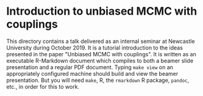 # Introduction to unbiased MCMC with couplings

This directory contains a talk delivered as an internal seminar at Newcastle University during October 2019. It is a tutorial introduction to the ideas presented in the paper "Unbiased MCMC with couplings". It is written as an executable R-Markdown document which compiles to both a beamer slide presentation and a regular PDF document. Typing `make view` on an appropriately configured machine should build and view the beamer presentation. But you will need `make`, R, the `rmarkdown` R package, `pandoc`, etc., in order for this to work. 

